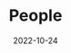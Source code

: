 ---
title: People
date: 2022-10-24

type: landing

sections:
  - block: people
    content:
      title: Meet the Team
      # Choose which groups/teams of users to display.
      #   Edit `user_groups` in each user's profile to add them to one or more of these groups.
      user_groups:
          - KENTECH
          - AGH University
          - Fraunhofer IFAM
          - WONIL
      sort_by: Params.last_name
      sort_ascending: true
    design:
      show_interests: false
      show_role: true
      show_social: false
---